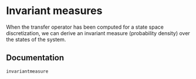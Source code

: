 # Invariant measures

When the transfer operator has been computed for a state space discretization, we can derive an invariant measure (probability density) over the states of the system. 

## Documentation

```@docs
invariantmeasure
```